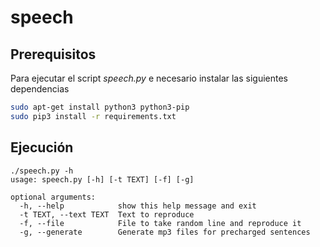 # speech

## Prerequisitos

Para ejecutar el script *speech.py* e necesario instalar las siguientes dependencias

```bash
sudo apt-get install python3 python3-pip
sudo pip3 install -r requirements.txt
```

## Ejecución

```
./speech.py -h
usage: speech.py [-h] [-t TEXT] [-f] [-g]

optional arguments:
  -h, --help            show this help message and exit
  -t TEXT, --text TEXT  Text to reproduce
  -f, --file            File to take random line and reproduce it
  -g, --generate        Generate mp3 files for precharged sentences
```
